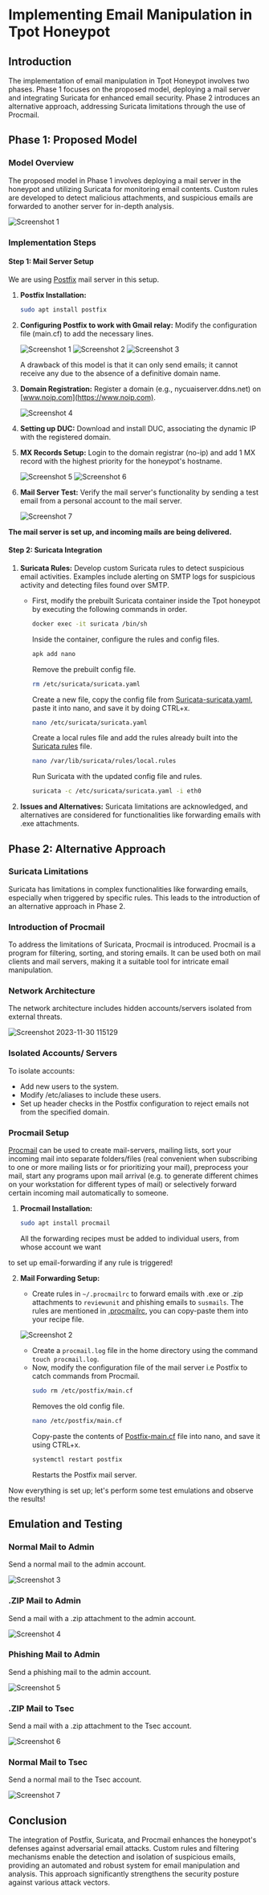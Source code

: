 # Implementing Email Manipulation in Tpot Honeypot 

## Introduction

The implementation of email manipulation in Tpot Honeypot involves two phases. Phase 1 focuses on the proposed model, deploying a mail server and integrating Suricata for enhanced email security. Phase 2 introduces an alternative approach, addressing Suricata limitations through the use of Procmail.

## Phase 1: Proposed Model

### Model Overview

The proposed model in Phase 1 involves deploying a mail server in the honeypot and utilizing Suricata for monitoring email contents. Custom rules are developed to detect malicious attachments, and suspicious emails are forwarded to another server for in-depth analysis.

![Screenshot 1](https://github.com/0hex7/IIPP-Internship/assets/108691415/faa8b926-8c03-4daf-bef8-14dd434e87d4)

### Implementation Steps

#### Step 1: Mail Server Setup

We are using [Postfix](https://github.com/vdukhovni/postfix) mail server in this setup.

1. **Postfix Installation:**
   ```bash
   sudo apt install postfix
   ```

2. **Configuring Postfix to work with Gmail relay:**
   Modify the configuration file (main.cf) to add the necessary lines.
   
   ![Screenshot 1](https://github.com/0hex7/IIPP-Internship/assets/108691415/d059fec3-4043-4e37-9c87-c0e80de40a6f)
   ![Screenshot 2](https://github.com/0hex7/IIPP-Internship/assets/108691415/17372dc5-0f08-4577-ada2-d4ec4acded8f)
   ![Screenshot 3](https://github.com/0hex7/IIPP-Internship/assets/108691415/25c0ac9c-6f40-46c7-9352-ab64119a0f73)

   A drawback of this model is that it can only send emails; it cannot receive any due to the absence of a definitive domain name.

3. **Domain Registration:**
   Register a domain (e.g., nycuaiserver.ddns.net) on [www.noip.com](https://www.noip.com).
   
   ![Screenshot 4](https://github.com/0hex7/IIPP-Internship/assets/108691415/3f387633-c684-475b-bdee-64f871fecc1a)

4. **Setting up DUC:**
   Download and install DUC, associating the dynamic IP with the registered domain.

5. **MX Records Setup:**
   Login to the domain registrar (no-ip) and add 1 MX record with the highest priority for the honeypot's hostname.
   
   ![Screenshot 5](https://github.com/0hex7/IIPP-Internship/assets/108691415/89cda257-be76-4a47-801e-85471c7f3ac4)
   ![Screenshot 6](https://github.com/0hex7/IIPP-Internship/assets/108691415/5e6d6325-f0b0-467b-85eb-3271c9b2beb0)

6. **Mail Server Test:**
   Verify the mail server's functionality by sending a test email from a personal account to the mail server.
   
   ![Screenshot 7](https://github.com/0hex7/IIPP-Internship/assets/108691415/6432d2fb-9daa-4bdb-a785-c07bc39aad3d)

 **The mail server is set up, and incoming mails are being delivered.**

#### Step 2: Suricata Integration

1. **Suricata Rules:**
   Develop custom Suricata rules to detect suspicious email activities. Examples include alerting on SMTP logs for suspicious activity and detecting files found over SMTP.
   
   - First, modify the prebuilt Suricata container inside the Tpot honeypot by executing the following commands in order.
  
     ```bash
     docker exec -it suricata /bin/sh
     ```

     Inside the container, configure the rules and config files.
     ```bash
     apk add nano
     ```

     Remove the prebuilt config file.
     ```bash
     rm /etc/suricata/suricata.yaml
     ```

     Create a new file, copy the config file from [Suricata-suricata.yaml](https://github.com/0hex7/IIPP-Internship/blob/main/Month-3/Suricata/Suricata-suricata.yaml), paste it into nano, and save it by doing CTRL+x.
     ```bash
     nano /etc/suricata/suricata.yaml
     ```

     Create a local rules file and add the rules already built into the [Suricata rules](https://github.com/0hex7/IIPP-Internship/blob/main/Month-3/Suricata/Suricata-local.rules) file.
     ```bash
     nano /var/lib/suricata/rules/local.rules
     ```

     Run Suricata with the updated config file and rules.
     ```bash
     suricata -c /etc/suricata/suricata.yaml -i eth0
     ```

3. **Issues and Alternatives:**
   Suricata limitations are acknowledged, and alternatives are considered for functionalities like forwarding emails with .exe attachments.

## Phase 2: Alternative Approach

### Suricata Limitations

Suricata has limitations in complex functionalities like forwarding emails, especially when triggered by specific rules. This leads to the introduction of an alternative approach in Phase 2.

### Introduction of Procmail

To address the limitations of Suricata, Procmail is introduced. Procmail is a program for filtering, sorting, and storing emails. It can be used both on mail clients and mail servers, making it a suitable tool for intricate email manipulation.

### Network Architecture

The network architecture includes hidden accounts/servers isolated from external threats.

![Screenshot 2023-11-30 115129](https://github.com/0hex7/IIPP-Internship/assets/108691415/23350eac-544f-4f71-9ff4-cbb114a03de9)

### Isolated Accounts/ Servers

To isolate accounts:
- Add new users to the system.
- Modify /etc/aliases to include these users.
- Set up header checks in the Postfix configuration to reject emails not from the specified domain.

### Procmail Setup

[Procmail](https://github.com/Distrotech/procmail) can be used to create mail-servers, mailing lists, sort your incoming mail into separate folders/files (real convenient when subscribing to one or more mailing lists or for prioritizing your mail), preprocess your mail, start any programs upon mail arrival (e.g. to generate different chimes on your workstation for different types of mail) or selectively forward certain incoming mail automatically to someone.


1. **Procmail Installation:**
   ```bash
   sudo apt install procmail
   ```
   All the forwarding recipes must be added to individual users, from whose account we want

 to set up email-forwarding if any rule is triggered!

2. **Mail Forwarding Setup:**
   - Create rules in `~/.procmailrc` to forward emails with .exe or .zip attachments to `reviewunit` and phishing emails to `susmails`. The rules are mentioned in [.procmailrc](https://github.com/0hex7/IIPP-Internship/blob/main/Month-3/Email-manipulation/.procmailrc), you can copy-paste them into your recipe file.
   
   ![Screenshot 2](https://github.com/0hex7/IIPP-Internship/assets/108691415/10129e4d-ea40-400b-ac36-941680604e96)

   - Create a `procmail.log` file in the home directory using the command `touch procmail.log`.
   - Now, modify the configuration file of the mail server i.e Postfix to catch commands from Procmail.
     ```bash
     sudo rm /etc/postfix/main.cf
     ```
     Removes the old config file.
     ```bash
     nano /etc/postfix/main.cf
     ```
     Copy-paste the contents of [Postfix-main.cf](https://github.com/0hex7/IIPP-Internship/blob/main/Month-3/Postfix/Postfix-main.cf) file into nano, and save it using CTRL+x.
     ```bash
     systemctl restart postfix
     ```
     Restarts the Postfix mail server.

Now everything is set up; let's perform some test emulations and observe the results!

## Emulation and Testing

### Normal Mail to Admin

Send a normal mail to the admin account.

![Screenshot 3](https://github.com/0hex7/IIPP-Internship/assets/108691415/925eaeab-9a9e-4478-adb7-510fad7226e3)

### .ZIP Mail to Admin

Send a mail with a .zip attachment to the admin account.

![Screenshot 4](https://github.com/0hex7/IIPP-Internship/assets/108691415/14a46efe-d7f5-4441-90f7-4f6635185a7e)

### Phishing Mail to Admin

Send a phishing mail to the admin account.

![Screenshot 5](https://github.com/0hex7/IIPP-Internship/assets/108691415/fdfbcebc-c864-473a-b73f-fe453a7c6552)

### .ZIP Mail to Tsec

Send a mail with a .zip attachment to the Tsec account.

![Screenshot 6](https://github.com/0hex7/IIPP-Internship/assets/108691415/4d7671d0-17c1-4950-8bad-01e1c80b3340)

### Normal Mail to Tsec

Send a normal mail to the Tsec account.

![Screenshot 7](https://github.com/0hex7/IIPP-Internship/assets/108691415/c8cda0ce-5107-4470-b1d8-b9198b97d156)

## Conclusion

The integration of Postfix, Suricata, and Procmail enhances the honeypot's defenses against adversarial email attacks. Custom rules and filtering mechanisms enable the detection and isolation of suspicious emails, providing an automated and robust system for email manipulation and analysis. This approach significantly strengthens the security posture against various attack vectors.
